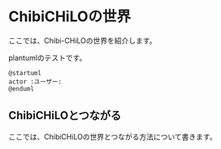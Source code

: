 # ChibiCHiLOの世界

ここでは、Chibi-CHiLOの世界を紹介します。

plantumlのテストです。

```text
@startuml
actor :ユーザー:
@enduml
```

## ChibiCHiLOとつながる

ここでは、ChibiCHiLOの世界とつながる方法について書きます。

